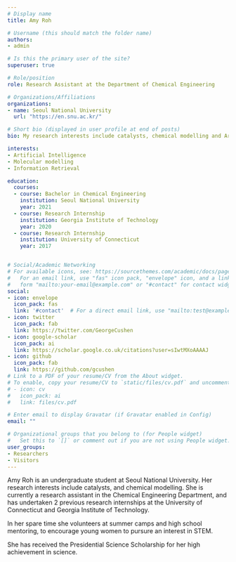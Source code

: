```yaml
---
# Display name
title: Amy Roh

# Username (this should match the folder name)
authors:
- admin

# Is this the primary user of the site?
superuser: true

# Role/position
role: Research Assistant at the Department of Chemical Engineering

# Organizations/Affiliations
organizations:
- name: Seoul National University
  url: "https://en.snu.ac.kr/"

# Short bio (displayed in user profile at end of posts)
bio: My research interests include catalysts, chemical modelling and Artificial Intelligence.

interests:
- Artificial Intelligence
- Molecular modelling
- Information Retrieval

education:
  courses:
  - course: Bachelor in Chemical Engineering
    institution: Seoul National University
    year: 2021
  - course: Research Internship
    institution: Georgia Institute of Technology
    year: 2020
  - course: Research Internship
    institution: University of Connecticut
    year: 2017


# Social/Academic Networking
# For available icons, see: https://sourcethemes.com/academic/docs/page-builder/#icons
#   For an email link, use "fas" icon pack, "envelope" icon, and a link in the
#   form "mailto:your-email@example.com" or "#contact" for contact widget.
social:
- icon: envelope
  icon_pack: fas
  link: '#contact'  # For a direct email link, use "mailto:test@example.org".
- icon: twitter
  icon_pack: fab
  link: https://twitter.com/GeorgeCushen
- icon: google-scholar
  icon_pack: ai
  link: https://scholar.google.co.uk/citations?user=sIwtMXoAAAAJ
- icon: github
  icon_pack: fab
  link: https://github.com/gcushen
# Link to a PDF of your resume/CV from the About widget.
# To enable, copy your resume/CV to `static/files/cv.pdf` and uncomment the lines below.
# - icon: cv
#   icon_pack: ai
#   link: files/cv.pdf

# Enter email to display Gravatar (if Gravatar enabled in Config)
email: ""

# Organizational groups that you belong to (for People widget)
#   Set this to `[]` or comment out if you are not using People widget.
user_groups:
- Researchers
- Visitors
---
```

Amy Roh is an undergraduate student at Seoul National University. Her research interests include catalysts, and chemical modelling. She is currently a research assistant in the Chemical Engineering Department, and has undertaken 2 previous research internships at the University of Connecticut and Georgia Institute of Technology.

In her spare time she volunteers at summer camps and high school mentoring, to encourage young women to pursure an interest in STEM. 

She has received the Presidential Science Scholarship for her high achievement in science.
